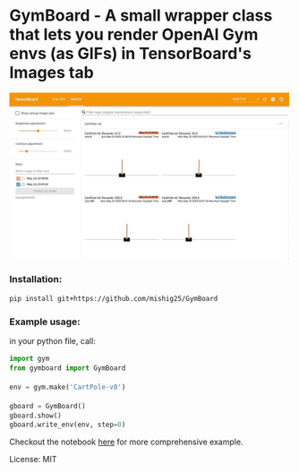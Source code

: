 # GymBoard - A small wrapper class that lets you render OpenAI Gym envs (as GIFs) in TensorBoard's Images tab
<img src="https://raw.githubusercontent.com/mishig25/GymBoard/master/viz.gif" style="width:500px;"/>

### Installation:
```bash
pip install git+https://github.com/mishig25/GymBoard
```

### Example usage:
in your python file, call:
```python
import gym
from gymboard import GymBoard

env = gym.make('CartPole-v0')

gboard = GymBoard()
gboard.show()
gboard.write_env(env, step=0)
```

Checkout the notebook [here](https://github.com/mishig25/GymBoard/blob/master/tutorial.ipynb) for more comprehensive example.

License: MIT